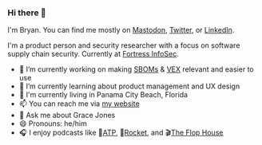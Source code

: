 ### Hi there 👋

I'm Bryan. You can find me mostly on [Mastodon](https://infosec.exchange/@bryancowan), [Twitter](https://twitter.com/bryancowan), or [LinkedIn](https://www.linkedin.com/in/bryancowan/).

I'm a product person and security researcher with a focus on software supply chain security. Currently at [Fortress InfoSec](https://www.fortressinfosec.com/home).

- :briefcase: I’m currently working on making [SBOMs](https://ntia.gov/page/software-bill-materials) & [VEX](https://www.cisa.gov/sites/default/files/publications/VEX_Use_Cases_Aprill2022.pdf) relevant and easier to use
- 🌱 I’m currently learning about product management and UX design
- :round_pushpin: I'm currently living in Panama City Beach, Florida
- 📫 You can reach me via [my website](https://bryancowan.com/)
- 💬 Ask me about Grace Jones
- 😄 Pronouns: he/him
- :headphones: I enjoy podcasts like :rainbow:[ATP](https://atp.fm/), :rocket:[Rocket](https://www.relay.fm/rocket), and :clapper:[The Flop House](https://maximumfun.org/podcasts/flop-house/) 
